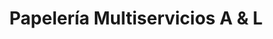 ---
title: "Papelería Multiservicios A & L"
url: /bogota-d-c/papeleria-multiservicios-a-und-l/
shop: copyshop
---